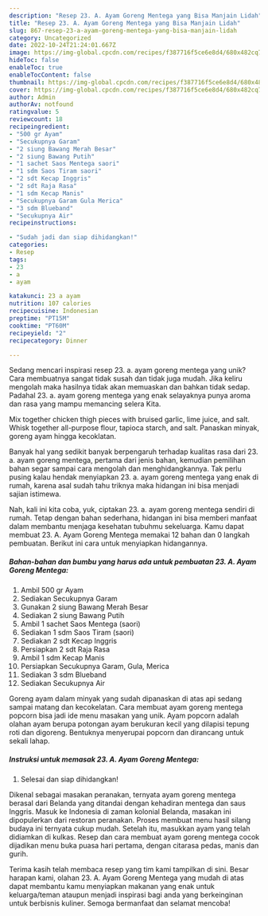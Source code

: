 ```yaml
---
description: "Resep 23. A. Ayam Goreng Mentega yang Bisa Manjain Lidah"
title: "Resep 23. A. Ayam Goreng Mentega yang Bisa Manjain Lidah"
slug: 867-resep-23-a-ayam-goreng-mentega-yang-bisa-manjain-lidah
category: Uncategorized
date: 2022-10-24T21:24:01.667Z
image: https://img-global.cpcdn.com/recipes/f387716f5ce6e8d4/680x482cq70/23-a-ayam-goreng-mentega-foto-resep-utama.jpg
hideToc: false
enableToc: true
enableTocContent: false
thumbnail: https://img-global.cpcdn.com/recipes/f387716f5ce6e8d4/680x482cq70/23-a-ayam-goreng-mentega-foto-resep-utama.jpg
cover: https://img-global.cpcdn.com/recipes/f387716f5ce6e8d4/680x482cq70/23-a-ayam-goreng-mentega-foto-resep-utama.jpg
author: Admin
authorAv: notfound
ratingvalue: 5
reviewcount: 18
recipeingredient:
- "500 gr Ayam"
- "Secukupnya Garam"
- "2 siung Bawang Merah Besar"
- "2 siung Bawang Putih"
- "1 sachet Saos Mentega saori"
- "1 sdm Saos Tiram saori"
- "2 sdt Kecap Inggris"
- "2 sdt Raja Rasa"
- "1 sdm Kecap Manis"
- "Secukupnya Garam Gula Merica"
- "3 sdm Blueband"
- "Secukupnya Air"
recipeinstructions:

- "Sudah jadi dan siap dihidangkan!"
categories:
- Resep
tags:
- 23
- a
- ayam

katakunci: 23 a ayam 
nutrition: 107 calories
recipecuisine: Indonesian
preptime: "PT15M"
cooktime: "PT60M"
recipeyield: "2"
recipecategory: Dinner

---
```





Sedang mencari inspirasi resep 23. a. ayam goreng mentega yang unik? Cara membuatnya sangat tidak susah dan tidak juga mudah. Jika keliru mengolah maka hasilnya tidak akan memuaskan dan bahkan tidak sedap. Padahal 23. a. ayam goreng mentega yang enak selayaknya punya aroma dan rasa yang mampu memancing selera Kita.





Mix together chicken thigh pieces with bruised garlic, lime juice, and salt. Whisk together all-purpose flour, tapioca starch, and salt. Panaskan minyak, goreng ayam hingga kecoklatan.

Banyak hal yang sedikit banyak berpengaruh terhadap kualitas rasa dari 23. a. ayam goreng mentega, pertama dari jenis bahan, kemudian pemilihan bahan segar sampai cara mengolah dan menghidangkannya. Tak perlu pusing kalau hendak menyiapkan 23. a. ayam goreng mentega yang enak di rumah, karena asal sudah tahu triknya maka hidangan ini bisa menjadi sajian istimewa.






Nah, kali ini kita coba, yuk, ciptakan 23. a. ayam goreng mentega sendiri di rumah. Tetap dengan bahan sederhana, hidangan ini bisa memberi manfaat dalam membantu menjaga kesehatan tubuhmu sekeluarga. Kamu dapat membuat 23. A. Ayam Goreng Mentega memakai 12 bahan dan 0 langkah pembuatan. Berikut ini cara untuk menyiapkan hidangannya.

<!--inarticleads1-->

##### Bahan-bahan dan bumbu yang harus ada untuk pembuatan 23. A. Ayam Goreng Mentega:

1. Ambil 500 gr Ayam
1. Sediakan Secukupnya Garam
1. Gunakan 2 siung Bawang Merah Besar
1. Sediakan 2 siung Bawang Putih
1. Ambil 1 sachet Saos Mentega (saori)
1. Sediakan 1 sdm Saos Tiram (saori)
1. Sediakan 2 sdt Kecap Inggris
1. Persiapkan 2 sdt Raja Rasa
1. Ambil 1 sdm Kecap Manis
1. Persiapkan Secukupnya Garam, Gula, Merica
1. Sediakan 3 sdm Blueband
1. Sediakan Secukupnya Air


Goreng ayam dalam minyak yang sudah dipanaskan di atas api sedang sampai matang dan kecokelatan. Cara membuat ayam goreng mentega popcorn bisa jadi ide menu masakan yang unik. Ayam popcorn adalah olahan ayam berupa potongan ayam berukuran kecil yang dilapisi tepung roti dan digoreng. Bentuknya menyerupai popcorn dan dirancang untuk sekali lahap. 

<!--inarticleads2-->

##### Instruksi untuk memasak 23. A. Ayam Goreng Mentega:


1. Selesai dan siap dihidangkan!

Dikenal sebagai masakan peranakan, ternyata ayam goreng mentega berasal dari Belanda yang ditandai dengan kehadiran mentega dan saus Inggris. Masuk ke Indonesia di zaman kolonial Belanda, masakan ini dipopulerkan dari restoran peranakan. Proses membuat menu hasil silang budaya ini ternyata cukup mudah. Setelah itu, masukkan ayam yang telah didiamkan di kulkas. Resep dan cara membuat ayam goreng mentega cocok dijadikan menu buka puasa hari pertama, dengan citarasa pedas, manis dan gurih. 

Terima kasih telah membaca resep yang tim kami tampilkan di sini. Besar harapan kami, olahan 23. A. Ayam Goreng Mentega yang mudah di atas dapat membantu kamu menyiapkan makanan yang enak untuk keluarga/teman ataupun menjadi inspirasi bagi anda yang berkeinginan untuk berbisnis kuliner. Semoga bermanfaat dan selamat mencoba!
